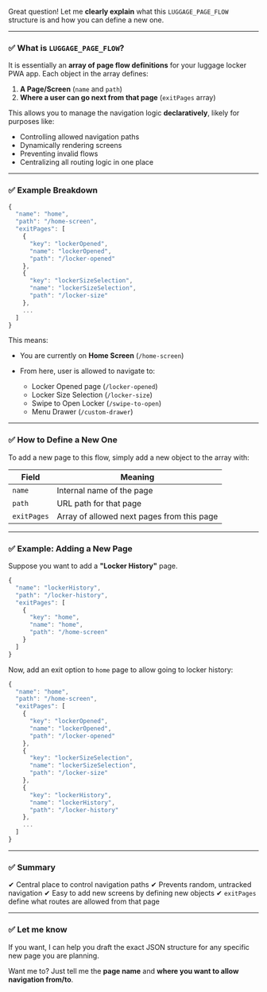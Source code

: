 Great question! Let me **clearly explain** what this `LUGGAGE_PAGE_FLOW` structure is and how you can define a new one.

---

### ✅ **What is `LUGGAGE_PAGE_FLOW`?**

It is essentially an **array of page flow definitions** for your luggage locker PWA app.
Each object in the array defines:

1. **A Page/Screen** (`name` and `path`)
2. **Where a user can go next from that page** (`exitPages` array)

This allows you to manage the navigation logic **declaratively**, likely for purposes like:

* Controlling allowed navigation paths
* Dynamically rendering screens
* Preventing invalid flows
* Centralizing all routing logic in one place

---

### ✅ **Example Breakdown**

```js
{
  "name": "home",
  "path": "/home-screen",
  "exitPages": [
    {
      "key": "lockerOpened",
      "name": "lockerOpened",
      "path": "/locker-opened"
    },
    {
      "key": "lockerSizeSelection",
      "name": "lockerSizeSelection",
      "path": "/locker-size"
    },
    ...
  ]
}
```

This means:

* You are currently on **Home Screen** (`/home-screen`)
* From here, user is allowed to navigate to:

  * Locker Opened page (`/locker-opened`)
  * Locker Size Selection (`/locker-size`)
  * Swipe to Open Locker (`/swipe-to-open`)
  * Menu Drawer (`/custom-drawer`)

---

### ✅ **How to Define a New One**

To add a new page to this flow, simply add a new object to the array with:

| Field       | Meaning                                    |
| ----------- | ------------------------------------------ |
| `name`      | Internal name of the page                  |
| `path`      | URL path for that page                     |
| `exitPages` | Array of allowed next pages from this page |

---

### ✅ **Example: Adding a New Page**

Suppose you want to add a **"Locker History"** page.

```js
{
  "name": "lockerHistory",
  "path": "/locker-history",
  "exitPages": [
    {
      "key": "home",
      "name": "home",
      "path": "/home-screen"
    }
  ]
}
```

Now, add an exit option to `home` page to allow going to locker history:

```js
{
  "name": "home",
  "path": "/home-screen",
  "exitPages": [
    {
      "key": "lockerOpened",
      "name": "lockerOpened",
      "path": "/locker-opened"
    },
    {
      "key": "lockerSizeSelection",
      "name": "lockerSizeSelection",
      "path": "/locker-size"
    },
    {
      "key": "lockerHistory",
      "name": "lockerHistory",
      "path": "/locker-history"
    },
    ...
  ]
}
```

---

### ✅ **Summary**

✔ Central place to control navigation paths
✔ Prevents random, untracked navigation
✔ Easy to add new screens by defining new objects
✔ `exitPages` define what routes are allowed from that page

---

### ✅ **Let me know**

If you want, I can help you draft the exact JSON structure for any specific new page you are planning.

Want me to? Just tell me the **page name** and **where you want to allow navigation from/to**.
